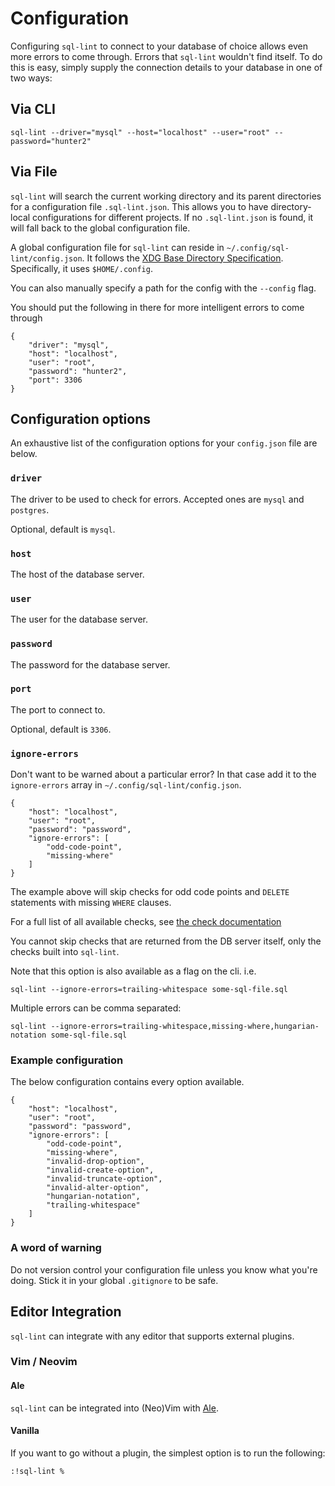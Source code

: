 # Configuration

Configuring `sql-lint` to connect to your database of choice allows even more
errors to come through. Errors that `sql-lint` wouldn't find itself. To do this
is easy, simply supply the connection details to your database in one of two
ways:

## Via CLI

```
sql-lint --driver="mysql" --host="localhost" --user="root" --password="hunter2"
```

## Via File

`sql-lint` will search the current working directory and its parent directories
for a configuration file `.sql-lint.json`. This allows you to have
directory-local configurations for different projects. If no `.sql-lint.json`
is found, it will fall back to the global configuration file.

A global configuration file for `sql-lint` can reside in
`~/.config/sql-lint/config.json`.  It follows the [XDG Base Directory
Specification](https://specifications.freedesktop.org/basedir-spec/basedir-spec-latest.html).
Specifically, it uses `$HOME/.config`.

You can also manually specify a path for the config with the `--config` flag.

You should put the following in there for more intelligent errors to come through

```
{
    "driver": "mysql",
    "host": "localhost",
    "user": "root",
    "password": "hunter2",
    "port": 3306
}
```

## Configuration options

An exhaustive list of the configuration options for your `config.json` file are
below.


### `driver`

The driver to be used to check for errors.
Accepted ones are `mysql` and `postgres`.

Optional, default is `mysql`.

### `host`

The host of the database server.

### `user`

The user for the database server.

### `password`

The password for the database server.

### `port`

The port to connect to.

Optional, default is `3306`.

### `ignore-errors`

Don't want to be warned about a particular error? 
In that case add it to the `ignore-errors` array in `~/.config/sql-lint/config.json`.

```
{
    "host": "localhost",
    "user": "root",
    "password": "password",
    "ignore-errors": [
        "odd-code-point",
        "missing-where"
    ]
}
```

The example above will skip checks for odd code points and `DELETE` statements with missing `WHERE` clauses.

For a full list of all available checks, see [the check
documentation](./checks.md)


You cannot skip checks that are returned from the DB server itself, only the checks built into `sql-lint`.

Note that this option is also available as a flag on the cli.
i.e.

```
sql-lint --ignore-errors=trailing-whitespace some-sql-file.sql
```

Multiple errors can be comma separated:

```
sql-lint --ignore-errors=trailing-whitespace,missing-where,hungarian-notation some-sql-file.sql
```

### Example configuration

The below configuration contains every option available.

```
{
    "host": "localhost",
    "user": "root",
    "password": "password",
    "ignore-errors": [
        "odd-code-point",
        "missing-where",
        "invalid-drop-option",
        "invalid-create-option",
        "invalid-truncate-option",
        "invalid-alter-option",
        "hungarian-notation",
        "trailing-whitespace"
    ]
}
```

### A word of warning

Do not version control your configuration file unless you know what you're
doing. Stick it in your global `.gitignore` to be safe.

## Editor Integration

`sql-lint` can integrate with any editor that supports external plugins.

### Vim / Neovim

#### Ale

`sql-lint` can be integrated into (Neo)Vim with [Ale](https://github.com/dense-analysis/ale/).

#### Vanilla

If you want to go without a plugin, the simplest option is to run the following:

```
:!sql-lint %
```

